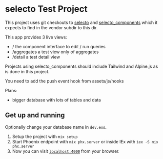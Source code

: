 # selecto Test Project

This project uses git checkouts to [selecto](https://github.com/seeken/selecto) and [selecto_components](https://github.com/seeken/selecto_components) which it expects to find in the vendor subdir to this dir.

This app provides 3 live views: 

 - / the component interface to edit / run queries
 - /aggregates a test view only of aggregates
 - /detail a test detail view


Projects using selecto_components should include Tailwind and Alpine.js as is done in this project.

You need to add the push event hook from assets/js/hooks

Plans:
 - bigger database with lots of tables and data



## Get up and running

Optionally change your database name in `dev.exs`.

1. Setup the project with `mix setup`
2. Start Phoenix endpoint with `mix phx.server` or inside IEx with `iex -S mix phx.server`
3. Now you can visit [`localhost:4000`](http://localhost:4000) from your browser.




